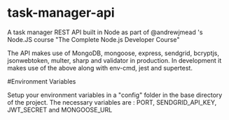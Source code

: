 # task-manager-api

A task manager REST API built in Node as part of @andrewjmead 's Node.JS course "The Complete Node.js Developer Course"

The API makes use of MongoDB, mongoose, express, sendgrid, bcryptjs, jsonwebtoken, multer, sharp and validator in production.
In development it makes use of the above along with env-cmd, jest and supertest.

#Environment Variables

Setup your environment variables in a "config" folder in the base directory of the project.
The necessary variables are : PORT, SENDGRID_API_KEY, JWT_SECRET and MONGOOSE_URL
